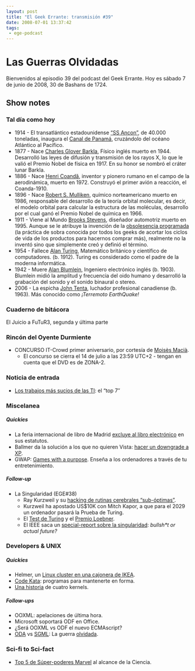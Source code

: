 ```yaml
---
layout: post
title: "El Geek Errante: transmisión #39"
date: 2008-07-01 13:37:42
tags:
 - ege-podcast
---
```


# Las Guerras Olvidadas
Bienvenidos al episodio 39 del podcast del Geek Errante. Hoy es sábado 7 de junio de 2008, 30 de Bashans de 1724.

## Show notes

### Tal día como hoy
- 1914 - El transatlántico estadounidense [“SS Ancon”](https://es.wikipedia.org/wiki/Anc%C3%B3n_(barco)), de 40.000 toneladas, inaugura el [Canal de Panamá](https://en.wikipedia.org/wiki/Panama_Canal), cruzándolo del océano Atlántico al Pacífico.
- 1877 - Nace [Charles Glover Barkla](http://www.nobelprize.org/nobel_prizes/physics/laureates/1917/barkla-bio.html), Físico inglés muerto en 1944. Desarrolló las leyes de difusión y transmisión de los rayos X, lo que le valió el Premio Nobel de física en 1917. En su honor se nombró el cráter lunar Barkla.
- 1886 - Nace [Henri Coandă](https://en.wikipedia.org/wiki/Henri_Coand%C4%83), inventor y pionero rumano en el campo de la aerodinámica, muerto en 1972. Construyó el primer avión a reacción, el Coanda-1910.
- 1896 - Nace [Robert S. Mulliken](http://www.nobelprize.org/nobel_prizes/chemistry/laureates/1966/mulliken-bio.html), químico norteamericano muerto en 1986, responsable del desarrollo de la teoría orbital molecular, es decir, el modelo orbital para calcular la estructura de las moléculas, desarrollo por el cual ganó el Premio Nobel de química en 1966.
- 1911 - Viene al Mundo [Brooks Stevens](https://en.wikipedia.org/wiki/Brooks_Stevens), diseñador automotriz muerto en 1995. Aunque se le atribuye la invención de la [obsolesencia programada](http://web.archive.org/web/20080607014109/http://www.hulger.org/brookes-stevens-planned-obsolescence/) (la práctica de sobra conocida por todos los geeks de acortar los ciclos de vida de los productos para hacernos comprar más), realmente no la inventó sino que simplemente creó y definió el término.
- 1954 - Fallece [Alan Turing](https://en.wikipedia.org/wiki/Alan_Turing), Matemático británico y científico de computadores. (b. 1912). Turing es considerado como el padre de la moderna informática.
- 1942 - Muere [Alan Blumlein](https://en.wikipedia.org/wiki/Alan_Blumlein), Ingeniero electrónico inglés (b. 1903). Blumlein midió la amplitud y frecuencia del oido humano y desarrolló la grabación del sonido y el sonido binaural o stereo.
- 2006 - La espicha [John Tenta](https://en.wikipedia.org/wiki/John_Tenta), luchador profesional canadiense (b. 1963). Más conocido como *¡Terremoto EarthQuake!*

### Cuaderno de bitácora
El Juicio a FuTuR3, segunda y última parte

### Rincón del Oyente Durmiente
- CONCURSO IT-Crowd primer aniversario, por cortesía de [Moisès Macià](https://twitter.com/moises_macia).
    - El concurso se cierra el 14 de julio a las 23:59 UTC+2 - tengan en cuenta que el DVD es de ZONA-2.

### Noticia de entrada
- [Los trabajos más sucios de las TI](http://www.infoworld.com/article/2649827/misadventures/the-7-dirtiest-jobs-in-it.html): el “top 7″

### Miscelanea

##### Quickies
- La feria internacional de libro de Madrid [excluye al libro electrónico](http://www.soitu.es/soitu/2008/06/02/sociedadcableada/1212427027_412214.html) en sus estatutos.
- Ballmer da la solución a los que no quieren Vista: [hacer un downgrade a XP](http://www.informationweek.com/software/operating-systems/microsofts-ballmer-touts-vista-to-xp-downgrade-program/d/d-id/1068509).
- GWAP: [Games with a purpose](http://www.gwap.com/). Enseña a los ordenadores a través de tu entretenimiento.

##### Follow-up
- La Singularidad (EGE#38)
     - Ray Kurzweil y su [hacking de rutinas cerebrales “sub-óptimas”](http://www.nytimes.com/2008/06/03/science/03tier.html).
     - Kurzweil ha apostado US$10K con Mitch Kapor, a que para el 2029 un ordenador pasará la Prueba de Turing.
     - El [Test de Turing](https://plato.stanford.edu/entries/turing-test/) y el [Premio Loebner](http://loebner.net/Prizef/loebner-prize.html).
     - El IEEE saca un [special-report sobre la singularidad](https://science.slashdot.org/story/08/06/03/1537203/ieee-special-report-on-the-singularity): *bullsh\*t or actual future?*

### Developers & UNIX

##### Quickies
- Helmer, un [Linux cluster en una cajonera de IKEA](http://helmer.sfe.se/).
- [Code Kata](http://web.archive.org/web/20081021110541/http://codekata.pragprog.com/): programas para mantenerte en forma.
- [Una historia](http://www.spinellis.gr/pubs/conf/2008-ICSE-4kernel/html/Spi08b.html) de cuatro kernels.

##### Follow-ups
- OOXML: apelaciones de última hora.
- Microsoft soportará ODF en Office.
- ¿Será OOXML vs ODF el nuevo ECMAscript?
- [ODA](https://en.wikipedia.org/wiki/Open_Document_Architecture) vs [SGML](https://en.wikipedia.org/wiki/Standard_Generalized_Markup_Language): La guerra [olvidada](http://cajun.cs.nott.ac.uk/compsci/epo/papers/volume2/issue1/epdxb021.pdf).

### Sci-fi to Sci-fact
- [Top 5 de Súper-poderes Marvel](http://www.cracked.com/article_16400_5-superpowers-science-will-give-us-in-our-lifetime.html) al alcance de la Ciencia.

